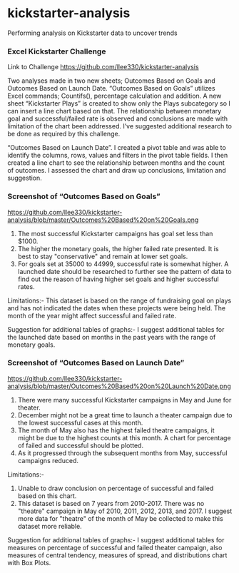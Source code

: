 # kickstarter-analysis
Performing analysis on Kickstarter data to uncover trends

### Excel Kickstarter Challenge 
Link to Challenge
https://github.com/llee330/kickstarter-analysis

Two analyses made in two new sheets; Outcomes Based on Goals and Outcomes Based on Launch Date. 
“Outcomes Based on Goals” utilizes Excel commands; Countifs(), percentage calculation and addition. A new sheet “Kickstarter Plays” is created to show only the Plays subcategory so I can insert a line chart based on that. The relationship between monetary goal and successful/failed rate is observed and conclusions are made with limitation of the chart been addressed. I’ve suggested additional research to be done as required by this challenge. 

“Outcomes Based on Launch Date”. I created a pivot table and was able to identify the columns, rows, values and filters in the pivot table fields. I then created a line chart to see the relationship between months and the count of outcomes. I assessed the chart and draw up conclusions, limitation and suggestion.  

### Screenshot of “Outcomes Based on Goals”
https://github.com/llee330/kickstarter-analysis/blob/master/Outcomes%20Based%20on%20Goals.png
1.	The most successful Kickstarter campaigns has goal set less than $1000.
2.	The higher the monetary goals, the higher failed rate presented. It is best to stay "conservative" and remain at lower set goals.
3.	For goals set at 35000 to 44999, successful rate is somewhat higher. A launched date should be researched to further see the pattern of data to find out the reason of having higher set goals and higher successful rates.

Limitations:-
This dataset is based on the range of fundraising goal on plays and has not indicated the dates when these projects were being held. The month of the year might affect successful and failed rate. 

Suggestion for additional tables of graphs:-
I suggest additional tables for the launched date based on months in the past years with the range of monetary goals. 


### Screenshot of “Outcomes Based on Launch Date” 
https://github.com/llee330/kickstarter-analysis/blob/master/Outcomes%20Based%20on%20Launch%20Date.png
1.	There were many successful Kickstarter campaigns in May and June for theater.  
2.	December might not be a great time to launch a theater campaign due to the lowest successful cases at this month. 
3.	The month of May also has the highest failed theatre campaigns, it might be due to the highest counts at this month. A chart for percentage of failed and successful should be plotted.
4.	As it progressed through the subsequent months from May, successful campaigns reduced.

Limitations:-
1. Unable to draw conclusion on percentage of successful and failed based on this chart. 
2. This dataset is based on 7 years from 2010-2017. There was no "theatre" campaign in May of 2010, 2011, 2012, 2013, and 2017. I suggest more data for "theatre" of the month of May be collected to make this dataset more reliable. 

Suggestion for additional tables of graphs:-
I suggest additional tables for measures on percentage of successful and failed theater campaign, also measures of central tendency, measures of spread, and distributions chart with Box Plots.



